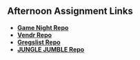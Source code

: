 ## Afternoon Assignment Links

* **[Game Night Repo](https://github.com/koreangeekman/WK3-MON-LAB-GameNight)**
* **[Vendr Repo](https://github.com/koreangeekman/WK3-TUE-LAB-Vendr)**
* **[Gregslist Repo](https://github.com/koreangeekman/WK3-WED-LAB-forked-gregslist)**
* **[JUNGLE JUMBLE Repo](https://github.com/koreangeekman/WK3-THU-LAB-pair-JungleJumble)**
